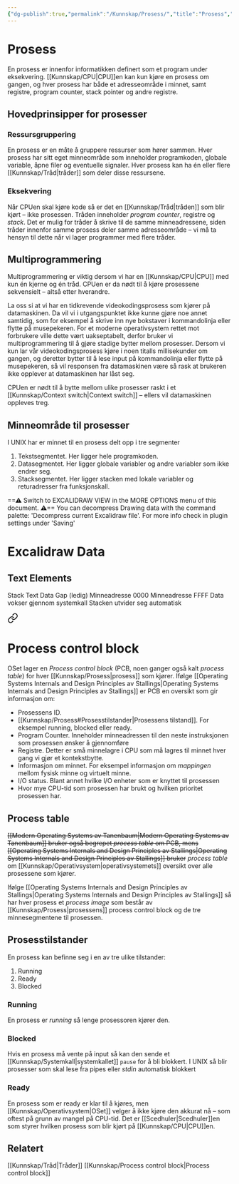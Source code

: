 ```yaml
---
{"dg-publish":true,"permalink":"/Kunnskap/Prosess/","title":"Prosess","tags":["ikt102","informatikk"]}
---
```



# Prosess
En prosess er innenfor informatikken definert som et program under eksekvering. [[Kunnskap/CPU\|CPU]]en kan kun kjøre en prosess om gangen, og hver prosess har både et adresseområde i minnet, samt registre, program counter, stack pointer og andre registre.

<style> .container {font-family: sans-serif; text-align: center;} .button-wrapper button {z-index: 1;height: 40px; width: 100px; margin: 10px;padding: 5px;} .excalidraw .App-menu_top .buttonList { display: flex;} .excalidraw-wrapper { height: 800px; margin: 50px; position: relative;} :root[dir="ltr"] .excalidraw .layer-ui__wrapper .zen-mode-transition.App-menu_bottom--transition-left {transform: none;} </style><script src="https://cdn.jsdelivr.net/npm/react@17/umd/react.production.min.js"></script><script src="https://cdn.jsdelivr.net/npm/react-dom@17/umd/react-dom.production.min.js"></script><script type="text/javascript" src="https://cdn.jsdelivr.net/npm/@excalidraw/excalidraw@0/dist/excalidraw.production.min.js"></script><div id="Prosess_2024-09-29_2102.04.excalidraw.md1"></div><script>(function(){const InitialData={"type":"excalidraw","version":2,"source":"https://github.com/zsviczian/obsidian-excalidraw-plugin/releases/tag/2.4.0","elements":[{"id":"PpTLC6wDuXuz0SKnN3dHE","type":"rectangle","x":-200,"y":-300,"width":600,"height":200,"angle":0,"strokeColor":"#1e1e1e","backgroundColor":"transparent","fillStyle":"solid","strokeWidth":2,"strokeStyle":"solid","roughness":1,"opacity":100,"groupIds":[],"frameId":null,"index":"a0","roundness":{"type":3},"seed":2091325474,"version":72,"versionNonce":1974832638,"isDeleted":false,"boundElements":null,"updated":1727636697511,"link":null,"locked":false},{"id":"IVQjOZK3","type":"text","x":40,"y":-300,"width":109.92796349525452,"height":35,"angle":0,"strokeColor":"#1e1e1e","backgroundColor":"transparent","fillStyle":"solid","strokeWidth":2,"strokeStyle":"solid","roughness":1,"opacity":100,"groupIds":[],"frameId":null,"index":"a1","roundness":null,"seed":356641598,"version":71,"versionNonce":905651070,"isDeleted":false,"boundElements":null,"updated":1727636689461,"link":null,"locked":false,"text":"Prosess","rawText":"Prosess","fontSize":28,"fontFamily":5,"textAlign":"left","verticalAlign":"top","containerId":null,"originalText":"Prosess","autoResize":true,"lineHeight":1.25},{"id":"IWtS5Fj9Q4ZG2Ejniu7Uy","type":"rectangle","x":-180,"y":-260,"width":260,"height":120,"angle":0,"strokeColor":"#e03131","backgroundColor":"#fff5f5","fillStyle":"hachure","strokeWidth":2,"strokeStyle":"solid","roughness":1,"opacity":100,"groupIds":[],"frameId":null,"index":"a2","roundness":{"type":3},"seed":2016601790,"version":51,"versionNonce":346055294,"isDeleted":false,"boundElements":[{"id":"DaUJtZ4D","type":"text"}],"updated":1727636695144,"link":null,"locked":false},{"id":"DaUJtZ4D","type":"text","x":-175,"y":-255,"width":224.8998260498047,"height":25,"angle":0,"strokeColor":"#e03131","backgroundColor":"#fff5f5","fillStyle":"hachure","strokeWidth":2,"strokeStyle":"solid","roughness":1,"opacity":100,"groupIds":[],"frameId":null,"index":"a2V","roundness":null,"seed":98724898,"version":45,"versionNonce":641570366,"isDeleted":false,"boundElements":null,"updated":1727636693411,"link":null,"locked":false,"text":"Adresseområde i minnet","rawText":"Adresseområde i minnet","fontSize":20,"fontFamily":5,"textAlign":"left","verticalAlign":"top","containerId":"IWtS5Fj9Q4ZG2Ejniu7Uy","originalText":"Adresseområde i minnet","autoResize":true,"lineHeight":1.25},{"id":"rY6hE2ni-fx5qtOaLzkTr","type":"rectangle","x":120,"y":-260,"width":260,"height":120,"angle":0,"strokeColor":"#2f9e44","backgroundColor":"#ebfbee","fillStyle":"hachure","strokeWidth":2,"strokeStyle":"solid","roughness":1,"opacity":100,"groupIds":[],"frameId":null,"index":"a5","roundness":{"type":3},"seed":593517346,"version":64,"versionNonce":1307282530,"isDeleted":false,"boundElements":[{"type":"text","id":"DODcXvr3"}],"updated":1727636695145,"link":null,"locked":false},{"id":"DODcXvr3","type":"text","x":125,"y":-255,"width":160.21989130973816,"height":100,"angle":0,"strokeColor":"#2f9e44","backgroundColor":"#fff5f5","fillStyle":"hachure","strokeWidth":2,"strokeStyle":"solid","roughness":1,"opacity":100,"groupIds":[],"frameId":null,"index":"a6","roundness":null,"seed":1324814270,"version":116,"versionNonce":2099224254,"isDeleted":false,"boundElements":null,"updated":1727636693411,"link":null,"locked":false,"text":"Registre\nProgram counter\nStack pointer\nAndre registre","rawText":"Registre\nProgram counter\nStack pointer\nAndre registre","fontSize":20,"fontFamily":5,"textAlign":"left","verticalAlign":"top","containerId":"rY6hE2ni-fx5qtOaLzkTr","originalText":"Registre\nProgram counter\nStack pointer\nAndre registre","autoResize":true,"lineHeight":1.25},{"id":"Z8kqXTa9","type":"text","x":-83.09379962673574,"y":-134.5083170842508,"width":11.199996948242188,"height":35,"angle":0,"strokeColor":"#1e1e1e","backgroundColor":"transparent","fillStyle":"solid","strokeWidth":2,"strokeStyle":"solid","roughness":1,"opacity":100,"groupIds":[],"frameId":null,"index":"a3","roundness":null,"seed":930608190,"version":3,"versionNonce":769293502,"isDeleted":true,"boundElements":null,"updated":1727636584766,"link":null,"locked":false,"text":"","rawText":"","fontSize":28,"fontFamily":5,"textAlign":"left","verticalAlign":"top","containerId":null,"originalText":"","autoResize":true,"lineHeight":1.25},{"id":"YH5pGldU","type":"text","x":-75.5049628056995,"y":-135.45692168688032,"width":11.199996948242188,"height":35,"angle":0,"strokeColor":"#1e1e1e","backgroundColor":"transparent","fillStyle":"solid","strokeWidth":2,"strokeStyle":"solid","roughness":1,"opacity":100,"groupIds":[],"frameId":null,"index":"a4","roundness":null,"seed":1367709090,"version":3,"versionNonce":1056052514,"isDeleted":true,"boundElements":null,"updated":1727636586477,"link":null,"locked":false,"text":"","rawText":"","fontSize":28,"fontFamily":5,"textAlign":"left","verticalAlign":"top","containerId":null,"originalText":"","autoResize":true,"lineHeight":1.25}],"appState":{"theme":"light","viewBackgroundColor":"#ffffff","currentItemStrokeColor":"#2f9e44","currentItemBackgroundColor":"#ebfbee","currentItemFillStyle":"hachure","currentItemStrokeWidth":2,"currentItemStrokeStyle":"solid","currentItemRoughness":1,"currentItemOpacity":100,"currentItemFontFamily":5,"currentItemFontSize":20,"currentItemTextAlign":"left","currentItemStartArrowhead":null,"currentItemEndArrowhead":"arrow","currentItemArrowType":"round","scrollX":486.2507557442869,"scrollY":558.0528611848788,"zoom":{"value":1.05418},"currentItemRoundness":"round","gridSize":20,"gridStep":5,"gridModeEnabled":true,"gridColor":{"Bold":"#C9C9C9","Regular":"#EDEDED"},"currentStrokeOptions":null,"frameRendering":{"enabled":true,"clip":true,"name":true,"outline":true},"objectsSnapModeEnabled":false,"activeTool":{"type":"selection","customType":null,"locked":false,"lastActiveTool":null}},"files":{}};InitialData.scrollToContent=true;App=()=>{const e=React.useRef(null),t=React.useRef(null),[n,i]=React.useState({width:void 0,height:void 0});return React.useEffect(()=>{i({width:t.current.getBoundingClientRect().width,height:t.current.getBoundingClientRect().height});const e=()=>{i({width:t.current.getBoundingClientRect().width,height:t.current.getBoundingClientRect().height})};return window.addEventListener("resize",e),()=>window.removeEventListener("resize",e)},[t]),React.createElement(React.Fragment,null,React.createElement("div",{className:"excalidraw-wrapper",ref:t},React.createElement(ExcalidrawLib.Excalidraw,{ref:e,width:n.width,height:n.height,initialData:InitialData,viewModeEnabled:!0,zenModeEnabled:!0,gridModeEnabled:!1})))},excalidrawWrapper=document.getElementById("Prosess_2024-09-29_2102.04.excalidraw.md1");ReactDOM.render(React.createElement(App),excalidrawWrapper);})();</script>

## Hovedprinsipper for prosesser

### Ressursgruppering
En prosess er en måte å gruppere ressurser som hører sammen. Hver prosess har sitt eget minneområde som inneholder programkoden, globale variable, åpne filer og eventuelle signaler. Hver prosess kan ha én eller flere [[Kunnskap/Tråd\|tråder]] som deler disse ressursene.

### Eksekvering
Når CPUen skal kjøre kode så er det en [[Kunnskap/Tråd\|tråden]] som blir kjørt – ikke prosessen. Tråden inneholder *program counter*, registre og *stack*. Det er mulig for tråder å skrive til de samme minneadressene, siden tråder innenfor samme prosess deler samme adresseområde – vi må ta hensyn til dette når vi lager programmer med flere tråder.

## Multiprogrammering
Multiprogrammering er viktig dersom vi har en [[Kunnskap/CPU\|CPU]] med kun én kjerne og én tråd. CPUen er da nødt til å kjøre prosessene sekvensielt – altså etter hverandre.

La oss si at vi har en tidkrevende videokodingsprosess som kjører på datamaskinen. Da vil vi i utgangspunktet ikke kunne gjøre noe annet samtidig, som for eksempel å skrive inn nye bokstaver i kommandolinja eller flytte på musepekeren. For et moderne operativsystem rettet mot forbrukere ville dette vært uakseptabelt, derfor bruker vi multiprogrammering til å gjøre stadige bytter mellom prosesser. Dersom vi kun lar vår videokodingsprosess kjøre i noen titalls millisekunder om gangen, og deretter bytter til å lese input på kommandolinja eller flytte på musepekeren, så vil responsen fra datamaskinen være så rask at brukeren ikke opplever at datamaskinen har låst seg.

CPUen er nødt til å bytte mellom ulike prosesser raskt i et [[Kunnskap/Context switch\|Context switch]] – ellers vil datamaskinen oppleves treg. 

## Minneområde til prosesser
I UNIX har er minnet til en prosess delt opp i tre segmenter

1. Tekstsegmentet. Her ligger hele programkoden.
2. Datasegmentet. Her ligger globale variabler og andre variabler som ikke endrer seg.
3. Stacksegmentet. Her ligger stacken med lokale variabler og returadresser fra funksjonskall.


<div class="transclusion internal-embed is-loaded"><div class="markdown-embed">




==⚠  Switch to EXCALIDRAW VIEW in the MORE OPTIONS menu of this document. ⚠== You can decompress Drawing data with the command palette: 'Decompress current Excalidraw file'. For more info check in plugin settings under 'Saving'

# Excalidraw Data
## Text Elements
Stack 
Text 
Data 
Gap (ledig) 
Minneadresse 0000 
Minneadresse FFFF 
Data vokser
gjennom systemkall 
Stacken utvider seg
automatisk 


</div></div>




<div class="transclusion internal-embed is-loaded"><a class="markdown-embed-link" href="/kunnskap/process-control-block/" aria-label="Open link"><svg xmlns="http://www.w3.org/2000/svg" width="24" height="24" viewBox="0 0 24 24" fill="none" stroke="currentColor" stroke-width="2" stroke-linecap="round" stroke-linejoin="round" class="svg-icon lucide-link"><path d="M10 13a5 5 0 0 0 7.54.54l3-3a5 5 0 0 0-7.07-7.07l-1.72 1.71"></path><path d="M14 11a5 5 0 0 0-7.54-.54l-3 3a5 5 0 0 0 7.07 7.07l1.71-1.71"></path></svg></a><div class="markdown-embed">





# Process control block
OSet lager en *Process control block* (<abbr>PCB</abbr>, noen ganger også kalt *process table*) for hver [[Kunnskap/Prosess\|prosess]] som kjører. Ifølge [[Operating Systems Internals and Design Principles av Stallings\|Operating Systems Internals and Design Principles av Stallings]] er PCB en oversikt som gir informasjon om:

- Prosessens ID.
- [[Kunnskap/Prosess#Prosesstilstander\|Prosessens tilstand]]. For eksempel running, blocked eller ready.
- Program Counter. Inneholder minneadressen til den neste instruksjonen som prosessen ønsker å gjennomføre
- Registre. Detter er små minnelagre i CPU som må lagres til minnet hver gang vi gjør et kontekstbytte.
- Informasjon om minnet. For eksempel informasjon om *mappingen* mellom fysisk minne og virtuelt minne.
- I/O status. Blant annet hvilke I/O enheter som er knyttet til prosessen
- Hvor mye CPU-tid som prosessen har brukt og hvilken prioritet prosessen har.


## Process table
~~[[Modern Operating Systems av Tanenbaum\|Modern Operating Systems av Tanenbaum]] bruker også begrepet *process table* om PCB, mens [[Operating Systems Internals and Design Principles av Stallings\|Operating Systems Internals and Design Principles av Stallings]] bruker~~ *process table* om [[Kunnskap/Operativsystem\|operativsystemets]] oversikt over alle prosessene som kjører.

Ifølge [[Operating Systems Internals and Design Principles av Stallings\|Operating Systems Internals and Design Principles av Stallings]] så har hver prosess et *process image* som består av [[Kunnskap/Prosess\|prosessens]] process control block og de tre minnesegmentene til prosessen.

<style> .container {font-family: sans-serif; text-align: center;} .button-wrapper button {z-index: 1;height: 40px; width: 100px; margin: 10px;padding: 5px;} .excalidraw .App-menu_top .buttonList { display: flex;} .excalidraw-wrapper { height: 800px; margin: 50px; position: relative;} :root[dir="ltr"] .excalidraw .layer-ui__wrapper .zen-mode-transition.App-menu_bottom--transition-left {transform: none;} </style><script src="https://cdn.jsdelivr.net/npm/react@17/umd/react.production.min.js"></script><script src="https://cdn.jsdelivr.net/npm/react-dom@17/umd/react-dom.production.min.js"></script><script type="text/javascript" src="https://cdn.jsdelivr.net/npm/@excalidraw/excalidraw@0/dist/excalidraw.production.min.js"></script><div id="Process_tableexcalidraw.md1"></div><script>(function(){const InitialData={"type":"excalidraw","version":2,"source":"https://github.com/zsviczian/obsidian-excalidraw-plugin/releases/tag/2.4.0","elements":[{"id":"z9lDeTGE-c2jxecTmMH08","type":"rectangle","x":-271.6422040098097,"y":151.5566603697683,"width":599.0170604961271,"height":444.28375330914787,"angle":0,"strokeColor":"#f08c00","backgroundColor":"transparent","fillStyle":"hachure","strokeWidth":4,"strokeStyle":"solid","roughness":1,"opacity":100,"groupIds":[],"frameId":null,"index":"ak","roundness":{"type":3},"seed":62882652,"version":73,"versionNonce":1201134180,"isDeleted":false,"boundElements":null,"updated":1727774075092,"link":null,"locked":false},{"type":"image","version":51,"versionNonce":2096589276,"index":"al","isDeleted":false,"id":"6nc6KHXr","fillStyle":"hachure","strokeWidth":1,"strokeStyle":"solid","roughness":1,"opacity":100,"angle":0,"x":37.34135212510296,"y":368.91032998565277,"strokeColor":"#000000","backgroundColor":"transparent","width":256.82352941176475,"height":180.08967001434723,"seed":77300,"groupIds":[],"frameId":null,"roundness":null,"boundElements":[],"updated":1727773567577,"link":null,"locked":false,"status":"pending","fileId":"c449a51a684d659184fb6fb48aaab83554c2661d","scale":[1,1]},{"type":"rectangle","version":277,"versionNonce":667043676,"index":"am","isDeleted":false,"id":"67TdaHw2CSOZqCZ4qYjVS","fillStyle":"hachure","strokeWidth":2,"strokeStyle":"solid","roughness":1,"opacity":100,"angle":0,"x":-197.82020828363932,"y":265.7033532992827,"strokeColor":"#1e1e1e","backgroundColor":"#fff5f5","width":200,"height":270,"seed":1621602020,"groupIds":["TyOVzpjMXQMDiSt8TrNSu"],"frameId":null,"roundness":{"type":3},"boundElements":[{"type":"text","id":"X8hkKjm3"}],"updated":1727774006446,"link":null,"locked":false},{"type":"text","version":526,"versionNonce":255392732,"index":"an","isDeleted":false,"id":"X8hkKjm3","fillStyle":"hachure","strokeWidth":2,"strokeStyle":"solid","roughness":1,"opacity":100,"angle":0,"x":-192.82020828363932,"y":270.7033532992827,"strokeColor":"#1e1e1e","backgroundColor":"transparent","width":188.56002807617188,"height":220,"seed":672577116,"groupIds":["TyOVzpjMXQMDiSt8TrNSu"],"frameId":null,"roundness":null,"boundElements":[],"updated":1727774006446,"link":"[[Kunnskap/Prosess#Prosesstilstander\|Prosess#Prosesstilstander]]","locked":false,"fontSize":16,"fontFamily":5,"text":"📍\n\nProsessens ID\n[[Prosessens tilstand\|Prosessens tilstand]]\nProgram counter\nRegistre\nInformasjon om mapping\nmellom fysisk og virtuelt\nminne\nI/O status\nCPU-tid og prioritet","rawText":"\n\nProsessens ID\n[[Kunnskap/Prosess#Prosesstilstander\|Prosessens tilstand]]\nProgram counter\nRegistre\nInformasjon om mapping mellom fysisk og virtuelt minne\nI/O status\nCPU-tid og prioritet","textAlign":"left","verticalAlign":"top","containerId":"67TdaHw2CSOZqCZ4qYjVS","originalText":"📍\n\nProsessens ID\n[[Prosessens tilstand\|Prosessens tilstand]]\nProgram counter\nRegistre\nInformasjon om mapping mellom fysisk og virtuelt minne\nI/O status\nCPU-tid og prioritet","autoResize":true,"lineHeight":1.25},{"id":"NhMIxDvf","type":"text","x":-168.30909200830774,"y":277.0327650639886,"width":143.39199829101562,"height":18.4,"angle":0,"strokeColor":"#e03131","backgroundColor":"transparent","fillStyle":"hachure","strokeWidth":2,"strokeStyle":"solid","roughness":1,"opacity":100,"groupIds":["TyOVzpjMXQMDiSt8TrNSu"],"frameId":null,"index":"ao","roundness":null,"seed":701686372,"version":281,"versionNonce":786767964,"isDeleted":false,"boundElements":null,"updated":1727774006446,"link":null,"locked":false,"text":"Process control block","rawText":"Process control block","fontSize":16,"fontFamily":7,"textAlign":"left","verticalAlign":"top","containerId":null,"originalText":"Process control block","autoResize":true,"lineHeight":1.15},{"id":"bqdrhGuf","type":"text","x":53.03677952178043,"y":344.62205335547804,"width":96.5280075073242,"height":18.4,"angle":0,"strokeColor":"#1971c2","backgroundColor":"#fff5f5","fillStyle":"hachure","strokeWidth":2,"strokeStyle":"solid","roughness":1,"opacity":100,"groupIds":[],"frameId":null,"index":"ap","roundness":null,"seed":736475484,"version":41,"versionNonce":1444566500,"isDeleted":false,"boundElements":null,"updated":1727774026315,"link":null,"locked":false,"text":"Minneområde","rawText":"Minneområde","fontSize":16,"fontFamily":7,"textAlign":"left","verticalAlign":"top","containerId":null,"originalText":"Minneområde","autoResize":true,"lineHeight":1.15},{"id":"glFJ31cT","type":"text","x":-157.46194119831318,"y":159.21672508199512,"width":379.3911689583659,"height":72.03233650357873,"angle":0,"strokeColor":"#f08c00","backgroundColor":"transparent","fillStyle":"hachure","strokeWidth":4,"strokeStyle":"solid","roughness":1,"opacity":100,"groupIds":[],"frameId":null,"index":"ar","roundness":null,"seed":1553626212,"version":112,"versionNonce":693507300,"isDeleted":false,"boundElements":null,"updated":1727774083221,"link":null,"locked":false,"text":"Process image","rawText":"Process image","fontSize":62.636814350938025,"fontFamily":7,"textAlign":"left","verticalAlign":"top","containerId":null,"originalText":"Process image","autoResize":true,"lineHeight":1.15},{"id":"n6zG3wn0","type":"text","x":-64.82045677968904,"y":177.60088039133908,"width":3.007999897003174,"height":18.4,"angle":0,"strokeColor":"#1e1e1e","backgroundColor":"transparent","fillStyle":"hachure","strokeWidth":4,"strokeStyle":"solid","roughness":1,"opacity":100,"groupIds":[],"frameId":null,"index":"aq","roundness":null,"seed":1689141724,"version":3,"versionNonce":1072986844,"isDeleted":true,"boundElements":null,"updated":1727774059916,"link":null,"locked":false,"text":"","rawText":"","fontSize":16,"fontFamily":7,"textAlign":"left","verticalAlign":"top","containerId":null,"originalText":"","autoResize":true,"lineHeight":1.15}],"appState":{"theme":"light","viewBackgroundColor":"#ffffff","currentItemStrokeColor":"#f08c00","currentItemBackgroundColor":"transparent","currentItemFillStyle":"hachure","currentItemStrokeWidth":4,"currentItemStrokeStyle":"solid","currentItemRoughness":1,"currentItemOpacity":100,"currentItemFontFamily":7,"currentItemFontSize":28,"currentItemTextAlign":"left","currentItemStartArrowhead":null,"currentItemEndArrowhead":"arrow","currentItemArrowType":"round","scrollX":852.2751091965927,"scrollY":104.28950101860309,"zoom":{"value":0.652736},"currentItemRoundness":"round","gridSize":20,"gridStep":5,"gridModeEnabled":false,"gridColor":{"Bold":"#C9C9C9","Regular":"#EDEDED"},"currentStrokeOptions":null,"frameRendering":{"enabled":true,"clip":true,"name":true,"outline":true},"objectsSnapModeEnabled":false,"activeTool":{"type":"selection","customType":null,"locked":false,"lastActiveTool":{"type":"rectangle","customType":null,"locked":false,"lastActiveTool":null}}},"files":{}};InitialData.scrollToContent=true;App=()=>{const e=React.useRef(null),t=React.useRef(null),[n,i]=React.useState({width:void 0,height:void 0});return React.useEffect(()=>{i({width:t.current.getBoundingClientRect().width,height:t.current.getBoundingClientRect().height});const e=()=>{i({width:t.current.getBoundingClientRect().width,height:t.current.getBoundingClientRect().height})};return window.addEventListener("resize",e),()=>window.removeEventListener("resize",e)},[t]),React.createElement(React.Fragment,null,React.createElement("div",{className:"excalidraw-wrapper",ref:t},React.createElement(ExcalidrawLib.Excalidraw,{ref:e,width:n.width,height:n.height,initialData:InitialData,viewModeEnabled:!0,zenModeEnabled:!0,gridModeEnabled:!1})))},excalidrawWrapper=document.getElementById("Process_tableexcalidraw.md1");ReactDOM.render(React.createElement(App),excalidrawWrapper);})();</script>

</div></div>



## Prosesstilstander
En prosess kan befinne seg i en av tre ulike tilstander:
1. Running
2. Ready
3. Blocked

<div id="Prosess_2024-09-30_1141.23.excalidraw.md2"></div><script>(function(){const InitialData={"type":"excalidraw","version":2,"source":"https://github.com/zsviczian/obsidian-excalidraw-plugin/releases/tag/2.4.0","elements":[{"id":"l7f3C466h-4nmCO8YrSQj","type":"ellipse","x":-80,"y":-140,"width":180,"height":120,"angle":0,"strokeColor":"#2f9e44","backgroundColor":"#ebfbee","fillStyle":"hachure","strokeWidth":2,"strokeStyle":"solid","roughness":1,"opacity":100,"groupIds":[],"frameId":null,"index":"a0","roundness":{"type":2},"seed":1350560137,"version":91,"versionNonce":521852937,"isDeleted":false,"boundElements":[{"id":"nysqiV9V","type":"text"},{"id":"fzpaIBlQ_N-seV4TqofwW","type":"arrow"},{"id":"Qmd58A0FU-vIqzfZcIrwr","type":"arrow"},{"id":"Xv1XBvDNtP_8cIDrQLh6c","type":"arrow"}],"updated":1727689944188,"link":null,"locked":false},{"id":"nysqiV9V","type":"text","x":-35.72361375527561,"y":-82.42640687119285,"width":91.16800689697266,"height":40,"angle":0,"strokeColor":"#2f9e44","backgroundColor":"transparent","fillStyle":"solid","strokeWidth":2,"strokeStyle":"solid","roughness":1,"opacity":100,"groupIds":[],"frameId":null,"index":"a1","roundness":null,"seed":1727270791,"version":56,"versionNonce":853701959,"isDeleted":false,"boundElements":null,"updated":1727689896096,"link":null,"locked":false,"text":"OSet kjører\nprosessen","rawText":"OSet kjører prosessen","fontSize":16,"fontFamily":5,"textAlign":"center","verticalAlign":"bottom","containerId":"l7f3C466h-4nmCO8YrSQj","originalText":"OSet kjører prosessen","autoResize":true,"lineHeight":1.25},{"id":"lvUCaVVZZLrrttxWFflMi","type":"ellipse","x":-260,"y":40,"width":220,"height":180,"angle":0,"strokeColor":"#e03131","backgroundColor":"#fff0f6","fillStyle":"hachure","strokeWidth":2,"strokeStyle":"solid","roughness":1,"opacity":100,"groupIds":[],"frameId":null,"index":"a2","roundness":{"type":2},"seed":834150185,"version":184,"versionNonce":842735337,"isDeleted":false,"boundElements":[{"id":"rCaLXEYV","type":"text"},{"id":"X3JBh6mqOV-cEci5xYi-w","type":"arrow"},{"id":"Qmd58A0FU-vIqzfZcIrwr","type":"arrow"}],"updated":1727690021111,"link":null,"locked":false},{"id":"rCaLXEYV","type":"text","x":-220.80574800571554,"y":108.36038969321072,"width":142.04800415039062,"height":80,"angle":0,"strokeColor":"#e03131","backgroundColor":"transparent","fillStyle":"solid","strokeWidth":2,"strokeStyle":"solid","roughness":1,"opacity":100,"groupIds":[],"frameId":null,"index":"a3","roundness":null,"seed":2092663783,"version":171,"versionNonce":1901214601,"isDeleted":false,"boundElements":null,"updated":1727690021112,"link":null,"locked":false,"text":"Prosessen velger\nselv å vente (ofte\npå grunn av\nmanglende input)","rawText":"Prosessen velger selv å vente (ofte på grunn av manglende input)","fontSize":16,"fontFamily":5,"textAlign":"center","verticalAlign":"bottom","containerId":"lvUCaVVZZLrrttxWFflMi","originalText":"Prosessen velger selv å vente (ofte på grunn av manglende input)","autoResize":true,"lineHeight":1.25},{"id":"NrD0rGaiCLRoDbtwgBWy4","type":"ellipse","x":100,"y":60,"width":200.00000000000003,"height":160,"angle":0,"strokeColor":"#f08c00","backgroundColor":"#fff9db","fillStyle":"hachure","strokeWidth":2,"strokeStyle":"solid","roughness":1,"opacity":100,"groupIds":[],"frameId":null,"index":"a4","roundness":{"type":2},"seed":1055255655,"version":150,"versionNonce":147633481,"isDeleted":false,"boundElements":[{"type":"text","id":"fGKqh6x5"},{"id":"fzpaIBlQ_N-seV4TqofwW","type":"arrow"},{"id":"X3JBh6mqOV-cEci5xYi-w","type":"arrow"},{"id":"Xv1XBvDNtP_8cIDrQLh6c","type":"arrow"}],"updated":1727689961990,"link":null,"locked":false},{"id":"fGKqh6x5","type":"text","x":146.89332197289798,"y":131.4314575050762,"width":105.79199981689453,"height":60,"angle":0,"strokeColor":"#f08c00","backgroundColor":"transparent","fillStyle":"solid","strokeWidth":2,"strokeStyle":"solid","roughness":1,"opacity":100,"groupIds":[],"frameId":null,"index":"a5","roundness":null,"seed":1404135433,"version":163,"versionNonce":191186857,"isDeleted":false,"boundElements":null,"updated":1727689961992,"link":null,"locked":false,"text":"OSet velger å\nikke kjøre\nprosessen","rawText":"OSet velger å ikke kjøre prosessen","fontSize":16,"fontFamily":5,"textAlign":"center","verticalAlign":"bottom","containerId":"NrD0rGaiCLRoDbtwgBWy4","originalText":"OSet velger å ikke kjøre prosessen","autoResize":true,"lineHeight":1.25},{"id":"fzpaIBlQ_N-seV4TqofwW","type":"arrow","x":95.44615157644958,"y":-57.57966632628384,"width":98.03325136256896,"height":113.12055192254311,"angle":0,"strokeColor":"#1e1e1e","backgroundColor":"#fff0f6","fillStyle":"hachure","strokeWidth":2,"strokeStyle":"solid","roughness":1,"opacity":100,"groupIds":[],"frameId":null,"index":"a6","roundness":{"type":2},"seed":573940585,"version":209,"versionNonce":145706345,"isDeleted":false,"boundElements":[{"type":"text","id":"zwVeW5kz"}],"updated":1727689962255,"link":null,"locked":false,"points":[[0,0],[64.55384842355042,37.57966632628384],[98.03325136256896,113.12055192254311]],"lastCommittedPoint":null,"startBinding":{"elementId":"l7f3C466h-4nmCO8YrSQj","focus":-0.3429971702850177,"gap":1.7127360161516094,"fixedPoint":null},"endBinding":{"elementId":"NrD0rGaiCLRoDbtwgBWy4","focus":0.29134281629169184,"gap":4.623627006965762,"fixedPoint":null},"startArrowhead":null,"endArrowhead":"arrow","elbowed":false},{"id":"zwVeW5kz","type":"text","x":153,"y":-32.5,"width":14,"height":25,"angle":0,"strokeColor":"#1e1e1e","backgroundColor":"#fff0f6","fillStyle":"hachure","strokeWidth":2,"strokeStyle":"solid","roughness":1,"opacity":100,"groupIds":[],"frameId":null,"index":"a7","roundness":null,"seed":1187860137,"version":4,"versionNonce":1952588007,"isDeleted":false,"boundElements":null,"updated":1727689402843,"link":null,"locked":false,"text":"2","rawText":"2","fontSize":20,"fontFamily":5,"textAlign":"center","verticalAlign":"middle","containerId":"fzpaIBlQ_N-seV4TqofwW","originalText":"2","autoResize":true,"lineHeight":1.25},{"id":"X3JBh6mqOV-cEci5xYi-w","type":"arrow","x":-39.99999999999999,"y":160,"width":132.59664700136966,"height":25.66011132204912,"angle":0,"strokeColor":"#1e1e1e","backgroundColor":"#fff0f6","fillStyle":"hachure","strokeWidth":2,"strokeStyle":"solid","roughness":1,"opacity":100,"groupIds":[],"frameId":null,"index":"a8","roundness":{"type":2},"seed":1902541801,"version":528,"versionNonce":1722619399,"isDeleted":false,"boundElements":[{"type":"text","id":"0FxWFwzq"}],"updated":1727690027624,"link":null,"locked":false,"points":[[0,0],[55.3377407036939,25.66011132204912],[132.59664700136966,1.640989224258817]],"lastCommittedPoint":null,"startBinding":{"elementId":"lvUCaVVZZLrrttxWFflMi","focus":-0.20306608673707569,"gap":5.811409283718859,"fixedPoint":null},"endBinding":{"elementId":"NrD0rGaiCLRoDbtwgBWy4","focus":0.1368983160737337,"gap":10.589733642670538,"fixedPoint":null},"startArrowhead":null,"endArrowhead":"arrow","elbowed":false},{"id":"0FxWFwzq","type":"text","x":14.150000095367432,"y":167.5,"width":11.699999809265137,"height":25,"angle":0,"strokeColor":"#1e1e1e","backgroundColor":"#fff0f6","fillStyle":"hachure","strokeWidth":2,"strokeStyle":"solid","roughness":1,"opacity":100,"groupIds":[],"frameId":null,"index":"a9","roundness":null,"seed":1467812329,"version":5,"versionNonce":1009166985,"isDeleted":false,"boundElements":null,"updated":1727689793125,"link":null,"locked":false,"text":"4","rawText":"4","fontSize":20,"fontFamily":5,"textAlign":"center","verticalAlign":"middle","containerId":"X3JBh6mqOV-cEci5xYi-w","originalText":"4","autoResize":true,"lineHeight":1.25},{"id":"Xv1XBvDNtP_8cIDrQLh6c","type":"arrow","x":78.88120526485146,"y":119.45933964440079,"width":96.57738434486092,"height":138.11971078107956,"angle":0,"strokeColor":"#1e1e1e","backgroundColor":"#fff0f6","fillStyle":"hachure","strokeWidth":2,"strokeStyle":"solid","roughness":1,"opacity":100,"groupIds":[],"frameId":null,"index":"aA","roundness":{"type":2},"seed":1113638697,"version":433,"versionNonce":282717417,"isDeleted":false,"boundElements":[{"type":"text","id":"VcjvZK5V"}],"updated":1727689975018,"link":null,"locked":false,"points":[[18.88120526485146,-0.5406603555992149],[-57.82417768504453,-39.300364161858965],[-77.69617908000946,-138.66037113667878\|18.88120526485146,-0.5406603555992149],[-57.82417768504453,-39.300364161858965],[-77.69617908000946,-138.66037113667878]],"lastCommittedPoint":null,"startBinding":{"elementId":"NrD0rGaiCLRoDbtwgBWy4","focus":-0.32317991432516224,"gap":5.486232129772901,"fixedPoint":null},"endBinding":{"elementId":"l7f3C466h-4nmCO8YrSQj","focus":0.23100860858764233,"gap":1.0851393794582265,"fixedPoint":null},"startArrowhead":null,"endArrowhead":"arrow","elbowed":false},{"id":"VcjvZK5V","type":"text","x":14.977027656100518,"y":67.65897548254182,"width":12.15999984741211,"height":25,"angle":0,"strokeColor":"#1e1e1e","backgroundColor":"#fff0f6","fillStyle":"hachure","strokeWidth":2,"strokeStyle":"solid","roughness":1,"opacity":100,"groupIds":[],"frameId":null,"index":"aB","roundness":null,"seed":522754505,"version":7,"versionNonce":1229290729,"isDeleted":false,"boundElements":null,"updated":1727689948316,"link":null,"locked":false,"text":"3","rawText":"3","fontSize":20,"fontFamily":5,"textAlign":"center","verticalAlign":"middle","containerId":"Xv1XBvDNtP_8cIDrQLh6c","originalText":"3","autoResize":true,"lineHeight":1.25},{"id":"Qmd58A0FU-vIqzfZcIrwr","type":"arrow","x":-82.49495903730296,"y":-58.27970108902082,"width":57.50504096269704,"height":98.27970108902082,"angle":0,"strokeColor":"#1e1e1e","backgroundColor":"#fff0f6","fillStyle":"hachure","strokeWidth":2,"strokeStyle":"solid","roughness":1,"opacity":100,"groupIds":[],"frameId":null,"index":"aE","roundness":{"type":2},"seed":1753457161,"version":405,"versionNonce":2105638441,"isDeleted":false,"boundElements":[{"type":"text","id":"th1ULqsD"}],"updated":1727690025789,"link":null,"locked":false,"points":[[0,0],[-44.42547951962176,37.802453308105896],[-57.50504096269704,98.27970108902082]],"lastCommittedPoint":null,"startBinding":{"elementId":"l7f3C466h-4nmCO8YrSQj","focus":0.5857404209919921,"gap":7.595563926191019,"fixedPoint":null},"endBinding":{"elementId":"lvUCaVVZZLrrttxWFflMi","focus":-0.08472487841194064,"gap":1,"fixedPoint":null},"startArrowhead":null,"endArrowhead":"arrow","elbowed":false},{"id":"th1ULqsD","type":"text","x":-124.26999998092651,"y":-32.5,"width":8.539999961853027,"height":25,"angle":0,"strokeColor":"#1e1e1e","backgroundColor":"#fff0f6","fillStyle":"hachure","strokeWidth":2,"strokeStyle":"solid","roughness":1,"opacity":100,"groupIds":[],"frameId":null,"index":"aF","roundness":null,"seed":760976073,"version":4,"versionNonce":171687623,"isDeleted":false,"boundElements":null,"updated":1727689483181,"link":null,"locked":false,"text":"1","rawText":"1","fontSize":20,"fontFamily":5,"textAlign":"center","verticalAlign":"middle","containerId":"Qmd58A0FU-vIqzfZcIrwr","originalText":"1","autoResize":true,"lineHeight":1.25},{"id":"dqOmkkfF","type":"text","x":125.57938879395951,"y":-54.94045001534292,"width":126.17706139633657,"height":35.88245254809406,"angle":1.0118119421509997,"strokeColor":"#1e1e1e","backgroundColor":"#fff0f6","fillStyle":"hachure","strokeWidth":2,"strokeStyle":"solid","roughness":1,"opacity":100,"groupIds":[],"frameId":null,"index":"aG","roundness":null,"seed":432016135,"version":82,"versionNonce":761109193,"isDeleted":false,"boundElements":null,"updated":1727689826457,"link":null,"locked":false,"text":"Scheduleren velger\nen annen prosess","rawText":"Scheduleren velger\nen annen prosess","fontSize":14.352981019237621,"fontFamily":5,"textAlign":"center","verticalAlign":"top","containerId":null,"originalText":"Scheduleren velger\nen annen prosess","autoResize":true,"lineHeight":1.25},{"id":"GT5gQ7a3","type":"text","x":-60,"y":220,"width":177.64801025390625,"height":20,"angle":0,"strokeColor":"#1e1e1e","backgroundColor":"#fff0f6","fillStyle":"hachure","strokeWidth":2,"strokeStyle":"solid","roughness":1,"opacity":100,"groupIds":[],"frameId":null,"index":"aH","roundness":null,"seed":1911043017,"version":44,"versionNonce":649890119,"isDeleted":false,"boundElements":null,"updated":1727690054783,"link":null,"locked":false,"text":"Systemet mottar input","rawText":"Systemet mottar input","fontSize":16,"fontFamily":5,"textAlign":"center","verticalAlign":"top","containerId":null,"originalText":"Systemet mottar input","autoResize":true,"lineHeight":1.25},{"id":"Hr1ibcBh","type":"text","x":7.517254481130571,"y":39.00437281171867,"width":109.22117829995194,"height":31.060508972265016,"angle":1.0118119421509997,"strokeColor":"#1e1e1e","backgroundColor":"#fff0f6","fillStyle":"hachure","strokeWidth":2,"strokeStyle":"solid","roughness":1,"opacity":100,"groupIds":[],"frameId":null,"index":"aI","roundness":null,"seed":748981545,"version":227,"versionNonce":1506793225,"isDeleted":false,"boundElements":[{"id":"Xv1XBvDNtP_8cIDrQLh6c","type":"arrow"}],"updated":1727689830681,"link":null,"locked":false,"text":"Scheduleren velger\ndenne prosessen","rawText":"Scheduleren velger\ndenne prosessen","fontSize":12.424203588906002,"fontFamily":5,"textAlign":"center","verticalAlign":"top","containerId":null,"originalText":"Scheduleren velger\ndenne prosessen","autoResize":true,"lineHeight":1.25},{"id":"JgVg0SwM","type":"text","x":-40,"y":-120,"width":100.12799835205078,"height":32.199999999999996,"angle":0,"strokeColor":"#2f9e44","backgroundColor":"#fff0f6","fillStyle":"hachure","strokeWidth":2,"strokeStyle":"solid","roughness":1,"opacity":100,"groupIds":[],"frameId":null,"index":"aJ","roundness":null,"seed":36056967,"version":43,"versionNonce":1612363497,"isDeleted":false,"boundElements":null,"updated":1727689980828,"link":null,"locked":false,"text":"Running","rawText":"Running","fontSize":28,"fontFamily":7,"textAlign":"center","verticalAlign":"top","containerId":null,"originalText":"Running","autoResize":true,"lineHeight":1.15},{"id":"q393oX6B","type":"text","x":160,"y":80,"width":75.45999908447266,"height":32.199999999999996,"angle":0,"strokeColor":"#f08c00","backgroundColor":"#fff0f6","fillStyle":"hachure","strokeWidth":2,"strokeStyle":"solid","roughness":1,"opacity":100,"groupIds":[],"frameId":null,"index":"aK","roundness":null,"seed":304086825,"version":85,"versionNonce":1436302247,"isDeleted":false,"boundElements":null,"updated":1727690008360,"link":null,"locked":false,"text":"Ready","rawText":"Ready","fontSize":28,"fontFamily":7,"textAlign":"center","verticalAlign":"top","containerId":null,"originalText":"Ready","autoResize":true,"lineHeight":1.15},{"id":"eNyL0qkC","type":"text","x":-200,"y":60,"width":94.08000183105469,"height":32.199999999999996,"angle":0,"strokeColor":"#e03131","backgroundColor":"#fff0f6","fillStyle":"hachure","strokeWidth":2,"strokeStyle":"solid","roughness":1,"opacity":100,"groupIds":[],"frameId":null,"index":"aL","roundness":null,"seed":1716098311,"version":119,"versionNonce":1232105097,"isDeleted":false,"boundElements":null,"updated":1727690028545,"link":null,"locked":false,"text":"Blocked","rawText":"Blocked","fontSize":28,"fontFamily":7,"textAlign":"center","verticalAlign":"top","containerId":null,"originalText":"Blocked","autoResize":true,"lineHeight":1.15},{"id":"ikCJn2Rp","type":"text","x":-226.24062415341234,"y":-60.74919789778316,"width":120.96675109863281,"height":49.739620113789016,"angle":5.300382778396643,"strokeColor":"#1e1e1e","backgroundColor":"#fff0f6","fillStyle":"hachure","strokeWidth":2,"strokeStyle":"solid","roughness":1,"opacity":100,"groupIds":[],"frameId":null,"index":"aN","roundness":null,"seed":899698153,"version":148,"versionNonce":680403335,"isDeleted":false,"boundElements":null,"updated":1727690096352,"link":null,"locked":false,"text":"Prosesen blokkerer\nseg selv (ofte pga\nmanglende input)","rawText":"Prosesen blokkerer\nseg selv (ofte pga\nmanglende input)","fontSize":13.263898697010404,"fontFamily":5,"textAlign":"center","verticalAlign":"top","containerId":null,"originalText":"Prosesen blokkerer\nseg selv (ofte pga\nmanglende input)","autoResize":true,"lineHeight":1.25},{"id":"tEl0bHrFaevzi-snw-PE9","type":"arrow","x":-80,"y":-20,"width":60,"height":60,"angle":0,"strokeColor":"#1e1e1e","backgroundColor":"#fff0f6","fillStyle":"hachure","strokeWidth":2,"strokeStyle":"solid","roughness":1,"opacity":100,"groupIds":[],"frameId":null,"index":"aC","roundness":{"type":2},"seed":1980465353,"version":11,"versionNonce":1485407913,"isDeleted":true,"boundElements":null,"updated":1727689436324,"link":null,"locked":false,"points":[[0,0],[-60,60]],"lastCommittedPoint":null,"startBinding":{"elementId":"l7f3C466h-4nmCO8YrSQj","focus":0.5827715174143585,"gap":12.176694979442729,"fixedPoint":null},"endBinding":{"elementId":"lvUCaVVZZLrrttxWFflMi","focus":-0.5827715174143585,"gap":1,"fixedPoint":null},"startArrowhead":null,"endArrowhead":"arrow","elbowed":false},{"id":"bKIGgjBnnwcHkaoZanFms","type":"arrow","x":-60,"y":-20,"width":386.5,"height":340,"angle":0,"strokeColor":"#1e1e1e","backgroundColor":"#fff0f6","fillStyle":"hachure","strokeWidth":2,"strokeStyle":"solid","roughness":1,"opacity":100,"groupIds":[],"frameId":null,"index":"aD","roundness":{"type":2},"seed":1124464263,"version":49,"versionNonce":218783817,"isDeleted":true,"boundElements":null,"updated":1727689456891,"link":null,"locked":false,"points":[[0,0],[6.5,3.5],[-40,60],[-380,340],[-380,340],[-360,340],[-220,300],[-320,340],[-305.5,339.5],[-120,280],[-100,280],[-360,340],[-380,340]],"lastCommittedPoint":[-380,340],"startBinding":{"elementId":"l7f3C466h-4nmCO8YrSQj","focus":0.9721531603336443,"gap":1,"fixedPoint":null},"endBinding":null,"startArrowhead":null,"endArrowhead":"arrow","elbowed":false},{"id":"bPpaVyPY","type":"text","x":395.4534793301729,"y":104.07018643638276,"width":3.007999897003174,"height":18.4,"angle":0,"strokeColor":"#f08c00","backgroundColor":"#fff0f6","fillStyle":"hachure","strokeWidth":2,"strokeStyle":"solid","roughness":1,"opacity":100,"groupIds":[],"frameId":null,"index":"aM","roundness":null,"seed":970145575,"version":3,"versionNonce":295275657,"isDeleted":true,"boundElements":null,"updated":1727689990682,"link":null,"locked":false,"text":"","rawText":"","fontSize":16,"fontFamily":7,"textAlign":"center","verticalAlign":"top","containerId":null,"originalText":"","autoResize":true,"lineHeight":1.15}],"appState":{"theme":"light","viewBackgroundColor":"#ffffff","currentItemStrokeColor":"#e03131","currentItemBackgroundColor":"#fff0f6","currentItemFillStyle":"hachure","currentItemStrokeWidth":2,"currentItemStrokeStyle":"solid","currentItemRoughness":1,"currentItemOpacity":100,"currentItemFontFamily":7,"currentItemFontSize":16,"currentItemTextAlign":"center","currentItemStartArrowhead":null,"currentItemEndArrowhead":"arrow","currentItemArrowType":"round","scrollX":603.9393631958088,"scrollY":257.8559209097951,"zoom":{"value":1.002176},"currentItemRoundness":"round","gridSize":20,"gridStep":5,"gridModeEnabled":true,"gridColor":{"Bold":"#C9C9C9","Regular":"#EDEDED"},"currentStrokeOptions":null,"frameRendering":{"enabled":true,"clip":true,"name":true,"outline":true},"objectsSnapModeEnabled":false,"activeTool":{"type":"selection","customType":null,"locked":false,"lastActiveTool":{"type":"selection","customType":null,"locked":false,"lastActiveTool":{"type":"arrow","customType":null,"locked":false,"lastActiveTool":null}}}},"files":{}};InitialData.scrollToContent=true;App=()=>{const e=React.useRef(null),t=React.useRef(null),[n,i]=React.useState({width:void 0,height:void 0});return React.useEffect(()=>{i({width:t.current.getBoundingClientRect().width,height:t.current.getBoundingClientRect().height});const e=()=>{i({width:t.current.getBoundingClientRect().width,height:t.current.getBoundingClientRect().height})};return window.addEventListener("resize",e),()=>window.removeEventListener("resize",e)},[t]),React.createElement(React.Fragment,null,React.createElement("div",{className:"excalidraw-wrapper",ref:t},React.createElement(ExcalidrawLib.Excalidraw,{ref:e,width:n.width,height:n.height,initialData:InitialData,viewModeEnabled:!0,zenModeEnabled:!0,gridModeEnabled:!1})))},excalidrawWrapper=document.getElementById("Prosess_2024-09-30_1141.23.excalidraw.md2");ReactDOM.render(React.createElement(App),excalidrawWrapper);})();</script>

### Running
En prosess er *running* så lenge prosessoren kjører den.

### Blocked
Hvis en prosess må vente på input så kan den sende et [[Kunnskap/Systemkall\|systemkallet]] `pause` for å bli blokkert. I UNIX så blir prosesser som skal lese fra pipes eller *stdin* automatisk blokkert

### Ready
En prosess som er ready er klar til å kjøres, men [[Kunnskap/Operativsystem\|OSet]] velger å ikke kjøre den akkurat nå – som oftest på grunn av mangel på CPU-tid. Det er [[Scedhuler\|Scedhuler]]en som styrer hvilken prosess som blir kjørt på [[Kunnskap/CPU\|CPU]]en.

[^1]: https://chatgpt.com/share/66fa9fff-618c-8006-b7e6-d7aa36e5fc7c

## Relatert
[[Kunnskap/Tråd\|Tråder]]
[[Kunnskap/Process control block\|Process control block]]